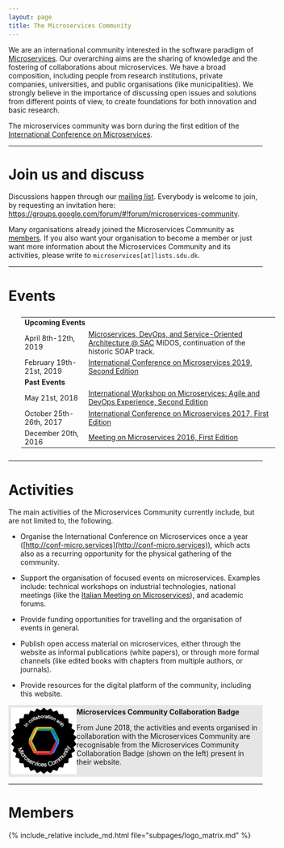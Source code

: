 ```yaml
---
layout: page
title: The Microservices Community
---
```


We are an international community interested in the software paradigm of [Microservices](https://en.wikipedia.org/wiki/Microservices). Our overarching aims are the sharing of knowledge and the fostering of collaborations about microservices. We have a broad composition, including people from research institutions, private companies, universities, and public organisations (like municipalities). We strongly believe in the importance of discussing open issues and solutions from different points of view, to create foundations for both innovation and basic research.

The microservices community was born during the first edition of the [International Conference on Microservices](http://conf-micro.services).

---

# Join us and discuss

Discussions happen through our [mailing list](https://groups.google.com/forum/#!forum/microservices-community). Everybody is welcome to join, by requesting an invitation here: <span style="word-wrap: break-word;"><a href="https://groups.google.com/forum/#!forum/microservices-community">https://groups.google.com/forum/#!forum/microservices-community</a></span>.

Many organisations already joined the Microservices Community as [members](#members). If you also want your organisation to become a member or just want more information about the Microservices Community and its activities, please write to <code>microservices[at]lists.sdu.dk</code>.

---

# Events


<table class="table" style="margin:25px;">
  <tbody>
    <tr><td colspan="2"><strong>Upcoming Events</strong></td></tr>
    <tr>
      <td>April 8th-12th, 2019</td>
      <td><a href="https://midos2019.sdu.dk">Microservices, DevOps, and Service-Oriented Architecture @ SAC</a>
      <span class="small">MiDOS, continuation of the historic SOAP track.</span>
    </td>
    <tr>
      <td>February 19th-21st, 2019</td>
      <td><a href="https://microservices.fh-dortmund.de/">International Conference on Microservices 2019, Second Edition</a></td>
    </tr>
    </tr>
    <tr><td colspan="2"><strong>Past Events</strong></td></tr>
    <tr>
      <td>May 21st, 2018</td>
      <td><a href="https://sites.google.com/view/made18/">International Workshop on Microservices: Agile and DevOps Experience, Second Edition</a></td>
    </tr>
    <tr>
      <td>October 25th-26th, 2017</td>
      <td><a href="http://conf-micro.services/2017/index.html">International Conference on Microservices 2017, First Edition</a></td>
    </tr>
    <tr>
      <td>December 20th, 2016</td>
      <td><a href="http://www.italianasoftware.com/mom2016_eng.html">Meeting on Microservices 2016, First Edition</a></td>
    </tr>
  </tbody>
</table>

---

# Activities

The main activities of the Microservices Community currently include, but are not limited to, the following.

- Organise the International Conference on Microservices once a year ([http://conf-micro.services](http://conf-micro.services)), which acts also as a recurring opportunity for the physical gathering of the community.

- Support the organisation of focused events on microservices. Examples include: technical workshops on industrial technologies, national meetings (like the [Italian Meeting on Microservices](http://www.italianasoftware.com/mom2016_eng.html)), and academic forums.

- Provide funding opportunities for travelling and the organisation of events in general.

- Publish open access material on microservices, either through the website as informal publications (white papers), or through more formal channels (like edited books with chapters from multiple authors, or journals).

- Provide resources for the digital platform of the community, including this website.

<div id="badge" style="background-color:#e6e6e6; overflow: auto; padding: 5px;"><img style="float:left;width:130px;" class="mr-3" src="/assets/images/Badge_MC_Supported_black.png" alt="">
<div class="pt-2">
<strong>Microservices Community Collaboration Badge</strong>
<p>
From June 2018, the activities and events organised in collaboration with the Microservices Community are recognisable from the Microservices Community Collaboration Badge (shown on the left) present in their website.</p>
</div>
</div>
<div class="clearfix"></div>

---

# Members

  {% include_relative include_md.html file="subpages/logo_matrix.md" %}

